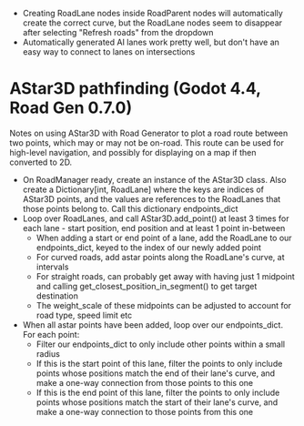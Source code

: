 - Creating RoadLane nodes inside RoadParent nodes will automatically create the correct curve, but the RoadLane nodes seem to disappear after selecting "Refresh roads" from the dropdown
- Automatically generated AI lanes work pretty well, but don't have an easy way to connect to lanes on intersections

# AStar3D pathfinding (Godot 4.4, Road Gen 0.7.0)

Notes on using AStar3D with Road Generator to plot a road route between two points, which may or may not be on-road. This route can be used for high-level navigation, and possibly for displaying on a map if then converted to 2D.

- On RoadManager ready, create an instance of the AStar3D class. Also create a Dictionary[int, RoadLane] where the keys are indices of AStar3D points, and the values are references to the RoadLanes that those points belong to. Call this dictionary endpoints_dict
- Loop over RoadLanes, and call AStar3D.add_point() at least 3 times for each lane - start position, end position and at least 1 point in-between
	- When adding a start or end point of a lane, add the RoadLane to our endpoints_dict, keyed to the index of our newly added point
	- For curved roads, add astar points along the RoadLane's curve, at intervals
	- For straight roads, can probably get away with having just 1 midpoint and calling get_closest_position_in_segment() to get target destination
	- The weight_scale of these midpoints can be adjusted to account for road type, speed limit etc
- When all astar points have been added, loop over our endpoints_dict. For each point:
	- Filter our endpoints_dict to only include other points within a small radius
	- If this is the start point of this lane, filter the points to only include points whose positions match the end of their lane's curve, and make a one-way connection from those points to this one
	- If this is the end point of this lane, filter the points to only include points whose positions match the start of their lane's curve, and make a one-way connection to those points from this one